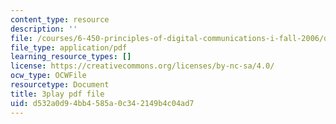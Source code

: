 ```yaml
---
content_type: resource
description: ''
file: /courses/6-450-principles-of-digital-communications-i-fall-2006/d532a0d94bb4585a0c342149b4c04ad7_o8XojnApGc4.pdf
file_type: application/pdf
learning_resource_types: []
license: https://creativecommons.org/licenses/by-nc-sa/4.0/
ocw_type: OCWFile
resourcetype: Document
title: 3play pdf file
uid: d532a0d9-4bb4-585a-0c34-2149b4c04ad7
---
```

